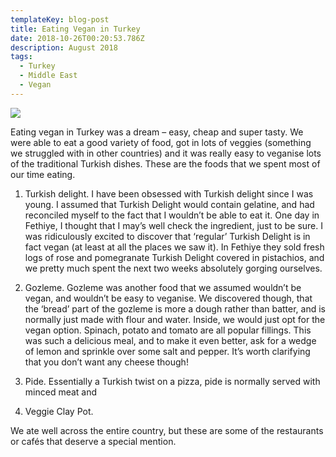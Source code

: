 ```yaml
---
templateKey: blog-post
title: Eating Vegan in Turkey
date: 2018-10-26T00:20:53.786Z
description: August 2018
tags:
  - Turkey
  - Middle East
  - Vegan
---
```

![](/img/turkish-delight.jpg)

Eating vegan in Turkey was a dream – easy, cheap and super tasty. We were able to eat a good variety of food, got in lots of veggies (something we struggled with in other countries) and it was really easy to veganise lots of the traditional Turkish dishes. These are the foods that we spent most of our time eating.1)	Turkish delight. I have been obsessed with Turkish delight since I was young. I assumed that Turkish Delight would contain gelatine, and had reconciled myself to the fact that I wouldn’t be able to eat it. One day in Fethiye, I thought that I may’s well check the ingredient, just to be sure. I was ridiculously excited to discover that ‘regular’ Turkish Delight is in fact vegan (at least at all the places we saw it). In Fethiye they sold fresh logs of rose and pomegranate Turkish Delight covered in pistachios, and we pretty much spent the next two weeks absolutely gorging ourselves.2)	Gozleme. Gozleme was another food that we assumed wouldn’t be vegan, and wouldn’t be easy to veganise. We discovered though, that the ‘bread’ part of the gozleme is more a dough rather than batter, and is normally just made with flour and water. Inside, we would just opt for the vegan option. Spinach, potato and tomato are all popular fillings. This was such a delicious meal, and to make it even better, ask for a wedge of lemon and sprinkle over some salt and pepper. It’s worth clarifying that you don’t want any cheese though!3)	Pide. Essentially a Turkish twist on a pizza, pide is normally served with minced meat and 4)	Veggie Clay Pot.We ate well across the entire country, but these are some of the restaurants or cafés that deserve a special mention.
